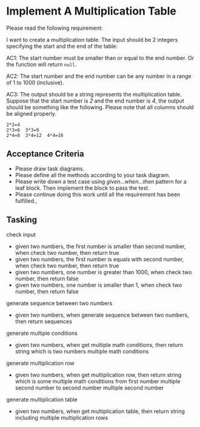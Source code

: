 # Implement A Multiplication Table

Please read the following requirement:

I want to create a multiplication table. The input should be 2 integers specifying the start and the end of the table:

AC1: The start number must be smaller than or equal to the end number. Or the function will return `null`.

AC2: The start number and the end number can be any number in a range of 1 to 1000 (inclusive).

AC3: The output should be a string represents the multiplication table. Suppose that the start number is *2* and the end number is *4*, the output should be something like the following. Please note that all columns should be aligned properly.

```
2*2=4
2*3=6  3*3=9
2*4=8  3*4=12  4*4=16
```

## Acceptance Criteria

* Please draw task diagrams.
* Please define all the methods according to your task diagram.
* Please write down a test case using *given...when...then* pattern for a leaf block. Then implement the block to pass the test.
* Please continue doing this work until all the requirement has been fulfilled.,


## Tasking

check input
* given two numbers, the first number is smaller than second number, when check two number, then return true 
* given two numbers, the first number is equals with second number, when check two number, then return true
* given two numbers, one number is greater than 1000, when check two number, then return false
* given two numbers, one number is smaller than 1, when check two number, then return false

generate sequence between two numbers
* given two numbers, when generate sequence between two numbers, then return sequences  

generate multiple conditions
* given two numbers, when get multiple math conditions, then return string which is two numbers multiple math conditions 

generate multiplication row
* given two numbers, when get multiplication row, then return string which is some multiple math conditions from first number multiple second number to second number multiple second number

generate multiplication table
* given two numbers, when get multiplication table, then return string including multiple multiplication rows

 